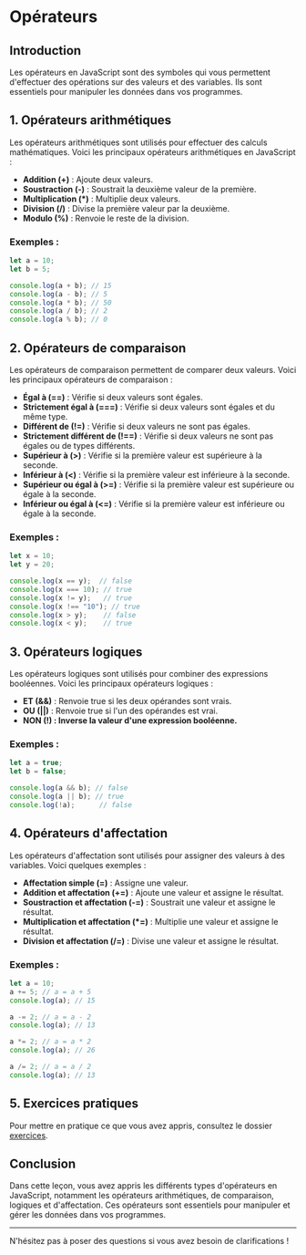 # Opérateurs

## Introduction

Les opérateurs en JavaScript sont des symboles qui vous permettent d'effectuer des opérations sur des valeurs et des variables. Ils sont essentiels pour manipuler les données dans vos programmes.

## 1. Opérateurs arithmétiques

Les opérateurs arithmétiques sont utilisés pour effectuer des calculs mathématiques. Voici les principaux opérateurs arithmétiques en JavaScript :

- **Addition (+)** : Ajoute deux valeurs.
- **Soustraction (-)** : Soustrait la deuxième valeur de la première.
- **Multiplication (*)** : Multiplie deux valeurs.
- **Division (/)** : Divise la première valeur par la deuxième.
- **Modulo (%)** : Renvoie le reste de la division.

### Exemples :

```javascript
let a = 10;
let b = 5;

console.log(a + b); // 15
console.log(a - b); // 5
console.log(a * b); // 50
console.log(a / b); // 2
console.log(a % b); // 0
```

## 2. Opérateurs de comparaison

Les opérateurs de comparaison permettent de comparer deux valeurs. Voici les principaux opérateurs de comparaison :

- **Égal à (==)** : Vérifie si deux valeurs sont égales.
- **Strictement égal à (===)** : Vérifie si deux valeurs sont égales et du même type.
- **Différent de (!=)** : Vérifie si deux valeurs ne sont pas égales.
- **Strictement différent de (!==)** : Vérifie si deux valeurs ne sont pas égales ou de types différents.
- **Supérieur à (>)** : Vérifie si la première valeur est supérieure à la seconde.
- **Inférieur à (<)** : Vérifie si la première valeur est inférieure à la seconde.
- **Supérieur ou égal à (>=)** : Vérifie si la première valeur est supérieure ou égale à la seconde.
- **Inférieur ou égal à (<=)** : Vérifie si la première valeur est inférieure ou égale à la seconde.

### Exemples :

```javascript
let x = 10;
let y = 20;

console.log(x == y);  // false
console.log(x === 10); // true
console.log(x != y);   // true
console.log(x !== "10"); // true
console.log(x > y);    // false
console.log(x < y);    // true
```

## 3. Opérateurs logiques

Les opérateurs logiques sont utilisés pour combiner des expressions booléennes. Voici les principaux opérateurs logiques :

- **ET (&&)** : Renvoie true si les deux opérandes sont vrais.
- **OU (||)** : Renvoie true si l'un des opérandes est vrai.
- **NON (!) : Inverse la valeur d'une expression booléenne.**

### Exemples :

```javascript
let a = true;
let b = false;

console.log(a && b); // false
console.log(a || b); // true
console.log(!a);      // false
```

## 4. Opérateurs d'affectation

Les opérateurs d'affectation sont utilisés pour assigner des valeurs à des variables. Voici quelques exemples :

- **Affectation simple (=)** : Assigne une valeur.
- **Addition et affectation (+=)** : Ajoute une valeur et assigne le résultat.
- **Soustraction et affectation (-=)** : Soustrait une valeur et assigne le résultat.
- **Multiplication et affectation (*=)** : Multiplie une valeur et assigne le résultat.
- **Division et affectation (/=)** : Divise une valeur et assigne le résultat.

### Exemples :

```javascript
let a = 10;
a += 5; // a = a + 5
console.log(a); // 15

a -= 2; // a = a - 2
console.log(a); // 13

a *= 2; // a = a * 2
console.log(a); // 26

a /= 2; // a = a / 2
console.log(a); // 13
```

## 5. Exercices pratiques

Pour mettre en pratique ce que vous avez appris, consultez le dossier [exercices](../exercices/).

## Conclusion

Dans cette leçon, vous avez appris les différents types d'opérateurs en JavaScript, notamment les opérateurs arithmétiques, de comparaison, logiques et d'affectation. Ces opérateurs sont essentiels pour manipuler et gérer les données dans vos programmes.

---

N'hésitez pas à poser des questions si vous avez besoin de clarifications !